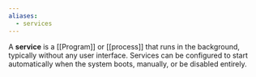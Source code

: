 ```yaml
---
aliases:
  - services
---
```

A **service** is a [[Program]] or [[process]] that runs in the background, typically without any user interface. Services can be configured to start automatically when the system boots, manually, or be disabled entirely.